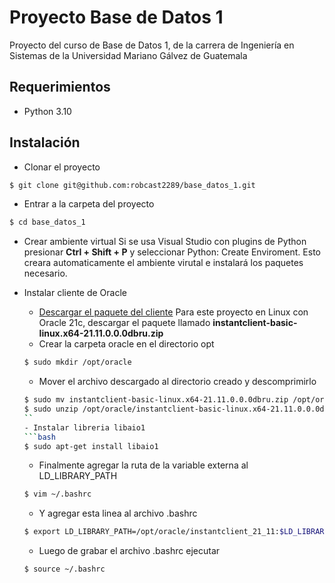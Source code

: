 # Proyecto Base de Datos 1

Proyecto del curso de Base de Datos 1, de la carrera de Ingeniería en Sistemas de la Universidad Mariano Gálvez de Guatemala

## Requerimientos
- Python 3.10

## Instalación

- Clonar el proyecto
```bash
$ git clone git@github.com:robcast2289/base_datos_1.git
```
- Entrar a la carpeta del proyecto
```bash
$ cd base_datos_1
```
- Crear ambiente virtual
Si se usa Visual Studio con plugins de Python presionar **Ctrl + Shift + P** y     seleccionar Python: Create Enviroment. Esto creara automaticamente el ambiente virutal e instalará los paquetes necesario.

- Instalar cliente de Oracle
    - [Descargar el paquete del cliente](https://www.oracle.com/database/technologies/instant-client/linux-x86-64-downloads.html) Para este proyecto en Linux con Oracle 21c, descargar el paquete llamado **instantclient-basic-linux.x64-21.11.0.0.0dbru.zip**
    - Crear la carpeta oracle en el directorio opt
    ```bash
    $ sudo mkdir /opt/oracle
    ```
    - Mover el archivo descargado al directorio creado y descomprimirlo
    ```bash
    $ sudo mv instantclient-basic-linux.x64-21.11.0.0.0dbru.zip /opt/oracle/
    $ sudo unzip /opt/oracle/instantclient-basic-linux.x64-21.11.0.0.0dbru.zip
    ``
    - Instalar libreria libaio1
    ```bash
    $ sudo apt-get install libaio1
    ```
    - Finalmente agregar la ruta de la variable externa al LD_LIBRARY_PATH
    ```bash
    $ vim ~/.bashrc
    ```
    - Y agregar esta linea al archivo .bashrc
    ```bash
    $ export LD_LIBRARY_PATH=/opt/oracle/instantclient_21_11:$LD_LIBRARY_PATH
    ```
    - Luego de grabar el archivo .bashrc ejecutar
    ```bash
    $ source ~/.bashrc
    ```